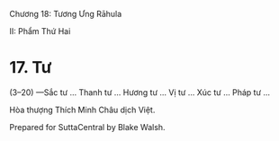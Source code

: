  

Chương 18: Tương Ưng Rāhula

II: Phẩm Thứ Hai

# 17\. Tư

(3–20) —Sắc tư … Thanh tư … Hương tư … Vị tư … Xúc tư … Pháp tư …

Hòa thượng Thích Minh Châu dịch Việt.

Prepared for SuttaCentral by Blake Walsh.